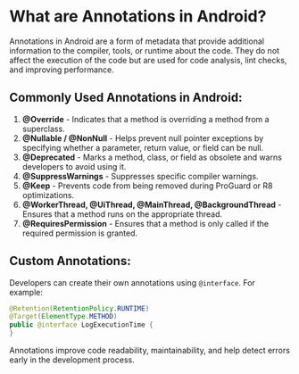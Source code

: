 # What are Annotations in Android?

Annotations in Android are a form of metadata that provide additional information to the compiler, tools, or runtime about the code. They do not affect the execution of the code but are used for code analysis, lint checks, and improving performance.

## Commonly Used Annotations in Android:

1. **@Override** - Indicates that a method is overriding a method from a superclass.
2. **@Nullable / @NonNull** - Helps prevent null pointer exceptions by specifying whether a parameter, return value, or field can be null.
3. **@Deprecated** - Marks a method, class, or field as obsolete and warns developers to avoid using it.
4. **@SuppressWarnings** - Suppresses specific compiler warnings.
5. **@Keep** - Prevents code from being removed during ProGuard or R8 optimizations.
6. **@WorkerThread, @UiThread, @MainThread, @BackgroundThread** - Ensures that a method runs on the appropriate thread.
7. **@RequiresPermission** - Ensures that a method is only called if the required permission is granted.

## Custom Annotations:
Developers can create their own annotations using `@interface`. For example:

```java
@Retention(RetentionPolicy.RUNTIME)
@Target(ElementType.METHOD)
public @interface LogExecutionTime {
}
```

Annotations improve code readability, maintainability, and help detect errors early in the development process.
